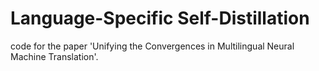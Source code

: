 # Language-Specific Self-Distillation
code for the paper 'Unifying the Convergences in Multilingual Neural Machine Translation'.
